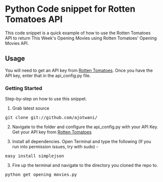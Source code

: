 # Python Code snippet for Rotten Tomatoes API

This code snippet is a quick example of how to use the Rotten Tomatoes API to return This Week's Opening Movies using Rotten Tomatoes' Opening Movies API.

## Usage

You will need to get an API key from [Rotten Tomatoes](http://developer.rottentomatoes.com). Once you have the API key, enter that in the api_config.py file.


### Getting Started 

Step-by-step on how to use this snippet. 

1) Grab latest source
<pre>
git clone git://github.com/ajotwani/
</pre>

2) Navigate to the folder and configure the api_config.py with your API Key. Get your API key from [Rotten Tomatoes](http://developer.rottentomatoes.com)

3) Install all dependencies. Open Terminal and type the following (If you run into permission issues, try with sudo) -
	
<pre>easy_install simplejson</pre> 

3) Fire up the terminal and navigate to the directory you cloned the repo to.

<pre>python get_opening_movies.py</pre>